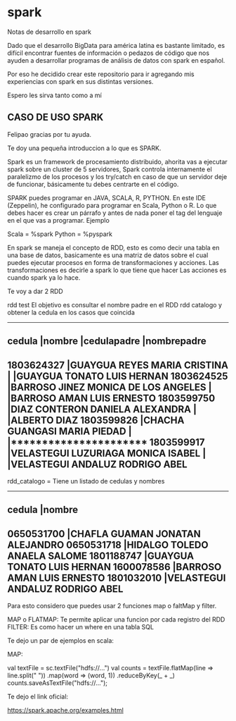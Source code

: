 # spark
Notas de desarrollo en spark

Dado que el desarrollo BigData para américa latina es bastante limitado, es difícil encontrar fuentes de información o pedazos de código que nos ayuden a desarrollar programas de análisis de datos con spark en español.

Por eso he decidido crear este repositorio para ir agregando mis experiencias con spark en sus distintas versiones.

Espero les sirva tanto como a mí

## CASO DE USO SPARK

Felipao gracias por tu ayuda. 

Te doy una pequeña introduccion a lo que es SPARK.

Spark es un framework de procesamiento distribuido, ahorita vas a ejecutar spark sobre un cluster de 5 servidores, Spark controla internamente el paralelizmo de los procesos y los try/catch en caso de que un servidor deje de funcionar, básicamente tu debes centrarte en el código.

SPARK puedes programar en JAVA, SCALA, R, PYTHON. En este IDE (Zeppelin), he configurado para programar en Scala, Python o R.
Lo que debes hacer es crear un párrafo y antes de nada poner el tag del lenguaje en el que vas a programar. Ejemplo

Scala = %spark
Python = %pyspark


En spark se maneja el concepto de RDD, esto es como decir una tabla en una base de datos, basicamente es una matriz de datos sobre el cual puedes ejecutar procesos en forma de transformaciones y acciones. 
Las transformaciones es decirle a spark lo que tiene que hacer
Las acciones es cuando spark ya lo hace.

Te voy a dar 2 RDD

rdd test  El objetivo es consultar el nombre padre en el RDD rdd catalogo y obtener la cedula en los casos que coincida

-----------------------------------------------------------------------------------------------------
cedula      |nombre                               |cedulapadre  |nombrepadre                     
-----------------------------------------------------------------------------------------------------
1803624327	|GUAYGUA REYES MARIA CRISTINA	 	  |              |GUAYGUA TONATO LUIS HERNAN
1803624525	|BARROSO JINEZ MONICA DE LOS ANGELES  |	 	         |BARROSO AMAN LUIS ERNESTO
1803599750	|DIAZ CONTERON DANIELA ALEXANDRA      |	 	         |ALBERTO DIAZ
1803599826	|CHACHA GUANGASI MARIA PIEDAD	 	  |              |**********************
1803599917	|VELASTEGUI LUZURIAGA MONICA ISABEL	  | 	         |VELASTEGUI ANDALUZ RODRIGO ABEL
-----------------------------------------------------------------------------------------------------


rdd_catalogo = Tiene un listado de cedulas y nombres

-----------------------------------------------------------------------------------------------------
cedula      |nombre                    
-----------------------------------------------------------------------------------------------------
0650531700	|CHAFLA GUAMAN JONATAN ALEJANDRO
0650531718	|HIDALGO TOLEDO ANAELA SALOME
1801188747	|GUAYGUA TONATO LUIS HERNAN
1600078586	|BARROSO AMAN LUIS ERNESTO
1801032010	|VELASTEGUI ANDALUZ RODRIGO ABEL
-----------------------------------------------------------------------------------------------------


Para esto considero que puedes usar 2 funciones map o faltMap y filter.

MAP o FLATMAP: Te permite aplicar una funcion por cada registro del RDD
FILTER: Es como hacer un where en una tabla SQL

Te dejo un par de ejemplos en scala:

MAP:

val textFile = sc.textFile("hdfs://...")
val counts = textFile.flatMap(line => line.split(" "))
                 .map(word => (word, 1))
                 .reduceByKey(_ + _)
counts.saveAsTextFile("hdfs://...");

Te dejo el link oficial:

https://spark.apache.org/examples.html

